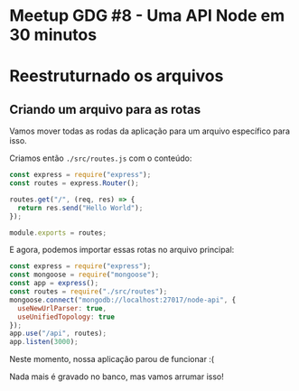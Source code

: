 # Meetup GDG #8 - Uma API Node em 30 minutos

# Reestruturnado os arquivos

## Criando um arquivo para as rotas

Vamos mover todas as rodas da aplicação para um arquivo específico para isso.

Criamos então `./src/routes.js` com o conteúdo:

```js
const express = require("express");
const routes = express.Router();

routes.get("/", (req, res) => {
  return res.send("Hello World");
});

module.exports = routes;
```

E agora, podemos importar essas rotas no arquivo principal:

```js
const express = require("express");
const mongoose = require("mongoose");
const app = express();
const routes = require("./src/routes");
mongoose.connect("mongodb://localhost:27017/node-api", {
  useNewUrlParser: true,
  useUnifiedTopology: true
});
app.use("/api", routes);
app.listen(3000);
```

Neste momento, nossa aplicação parou de funcionar :(

Nada mais é gravado no banco, mas vamos arrumar isso!
